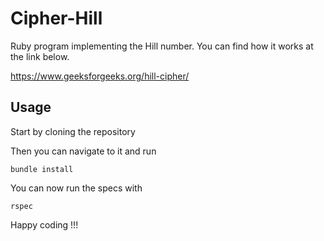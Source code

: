 # Cipher-Hill

Ruby program implementing the Hill number. You can find how it works at the link below.

https://www.geeksforgeeks.org/hill-cipher/

## Usage

Start by cloning the repository

Then you can navigate to it and run

    bundle install

You can now run the specs with

    rspec

Happy coding !!!
